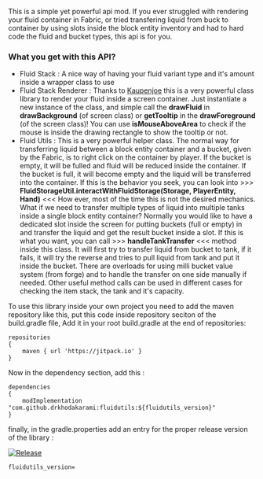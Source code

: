 This is a simple yet powerful api mod. If you ever struggled with rendering your fluid container in Fabric, or tried transfering liquid from buck to container by using slots inside the block entity inventory and had to hard code the fluid and bucket types, this api is for you.

### What you get with this API?

- Fluid Stack : A nice way of having your fluid variant type and it's amount inside a wrapper class to use
- Fluid Stack Renderer : Thanks to [Kaupenjoe](https://www.youtube.com/@ModdingByKaupenjoe) this is a very powerful class library to render your fluid inside a screen container. Just instantiate a new instance of the class, and simple call the **drawFluid** in **drawBackground** (of screen class) or **getTooltip** in the **drawForeground** (of the screen class)! You can use **isMouseAboveArea** to check if the mouse is inside the drawing rectangle to show the tooltip or not.
- Fluid Utils : This is a very powerful helper class. The normal way for transferring liquid between a block entity container and a bucket, given by the Fabric, is to right click on the container by player. If the bucket is empty, it will be fulled and fluid will be reduced inside the container. If the bucket is full, it will become empty and the liquid will be transferred into the container. If this is the behavior you seek, you can look into >>> **FluidStorageUtil.interactWithFluidStorage(Storage<FluidVariant>, PlayerEntity, Hand)** <<< How ever, most of the time this is not the desired mechanics. What if we need to transfer multiple types of liquid into multiple tanks inside a single block entity container? Normally you would like to have a dedicated slot inside the screen for putting buckets (full or empty) in and transfer the liquid and get the result bucket inside a slot. If this is what you want, you can call >>> **handleTankTransfer** <<< method inside this class. It will first try to transfer liquid from bucket to tank, if it fails, it will try the reverse and tries to pull liquid from tank and put it inside the bucket. There are overloads for using milli bucket value system (from forge) and to handle the transfer on one side manually if needed. Other useful method calls can be used in different cases for checking the item stack, the tank and it's capacity.

To use this library inside your own project you need to add the maven repository like this, put this code inside repository seciton of the build.gradle file, Add it in your root build.gradle at the end of repositories:

```Maven Repository
repositories 
{
    maven { url 'https://jitpack.io' }
}
```

Now in the dependency section, add this :
```dependencies
dependencies 
{
    modImplementation "com.github.drkhodakarami:fluidutils:${fluidutils_version}"
}
```

finally, in the gradle.properties add an entry for the proper release version of the library :

[![Release](https://jitpack.io/v/drkhodakarami/fluidutils.svg)](https://jitpack.io/#drkhodakarami/fluidutils)
```gradle.properties
fluidutils_version=
```